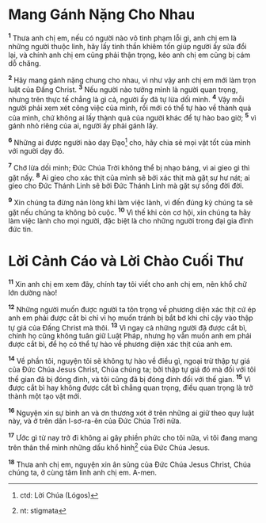 # Mang Gánh Nặng Cho Nhau
<sup><b>1</b></sup> Thưa anh chị em, nếu có người nào vô tình phạm lỗi gì, anh chị em là những người thuộc linh, hãy lấy tinh thần khiêm tốn giúp người ấy sửa đổi lại, và chính anh chị em cũng phải thận trọng, kẻo anh chị em cũng bị cám dỗ chăng.

<sup><b>2</b></sup> Hãy mang gánh nặng chung cho nhau, vì như vậy anh chị em mới làm trọn luật của Đấng Christ. <sup><b>3</b></sup> Nếu người nào tưởng mình là người quan trọng, nhưng trên thực tế chẳng là gì cả, người ấy đã tự lừa dối mình. <sup><b>4</b></sup> Vậy mỗi người phải xem xét công việc của mình, rồi mới có thể tự hào về thành quả của mình, chứ không ai lấy thành quả của người khác để tự hào bao giờ; <sup><b>5</b></sup> vì gánh nhỏ riêng của ai, người ấy phải gánh lấy.

<sup><b>6</b></sup> Những ai được người nào dạy Đạo[^1-6690555e-f86a-4b2a-8b48-e231cf4904fc] cho, hãy chia sẻ mọi vật tốt của mình với người dạy đó.

<sup><b>7</b></sup> Chớ lừa dối mình; Đức Chúa Trời không thể bị nhạo báng, vì ai gieo gì thì gặt nấy. <sup><b>8</b></sup> Ai gieo cho xác thịt của mình sẽ bởi xác thịt mà gặt sự hư nát; ai gieo cho Đức Thánh Linh sẽ bởi Đức Thánh Linh mà gặt sự sống đời đời.

<sup><b>9</b></sup> Xin chúng ta đừng nản lòng khi làm việc lành, vì đến đúng kỳ chúng ta sẽ gặt nếu chúng ta không bỏ cuộc. <sup><b>10</b></sup> Vì thế khi còn cơ hội, xin chúng ta hãy làm việc lành cho mọi người, đặc biệt là cho những người trong đại gia đình đức tin.

# Lời Cảnh Cáo và Lời Chào Cuối Thư
<sup><b>11</b></sup> Xin anh chị em xem đây, chính tay tôi viết cho anh chị em, nên khổ chữ lớn dường nào!

<sup><b>12</b></sup> Những người muốn được người ta tôn trọng về phương diện xác thịt cứ ép anh em phải được cắt bì chỉ vì họ muốn tránh bị bắt bớ khi chỉ cậy vào thập tự giá của Đấng Christ mà thôi. <sup><b>13</b></sup> Vì ngay cả những người đã được cắt bì, chính họ cũng không tuân giữ Luật Pháp, nhưng họ vẫn muốn anh em phải được cắt bì, để họ có thể tự hào về phương diện xác thịt của anh em.

<sup><b>14</b></sup> Về phần tôi, nguyện tôi sẽ không tự hào về điều gì, ngoại trừ thập tự giá của Đức Chúa Jesus Christ, Chúa chúng ta; bởi thập tự giá đó mà đối với tôi thế gian đã bị đóng đinh, và tôi cũng đã bị đóng đinh đối với thế gian. <sup><b>15</b></sup> Vì được cắt bì hay không được cắt bì chẳng quan trọng, điều quan trọng là trở thành một tạo vật mới.

<sup><b>16</b></sup> Nguyện xin sự bình an và ơn thương xót ở trên những ai giữ theo quy luật này, và ở trên dân I-sơ-ra-ên của Đức Chúa Trời nữa.

<sup><b>17</b></sup> Ước gì từ nay trở đi không ai gây phiền phức cho tôi nữa, vì tôi đang mang trên thân thể mình những dấu khổ hình[^2-6690555e-f86a-4b2a-8b48-e231cf4904fc] của Đức Chúa Jesus.

<sup><b>18</b></sup> Thưa anh chị em, nguyện xin ân sủng của Đức Chúa Jesus Christ, Chúa chúng ta, ở cùng tâm linh anh chị em. A-men.

[^1-6690555e-f86a-4b2a-8b48-e231cf4904fc]: ctd: Lời Chúa (Lógos)
[^2-6690555e-f86a-4b2a-8b48-e231cf4904fc]: nt: stigmata
